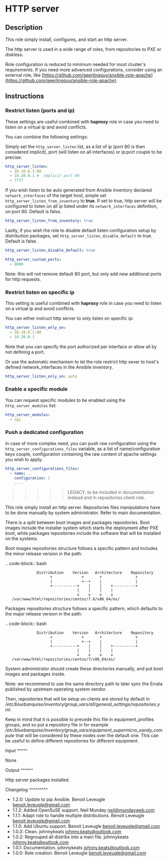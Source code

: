 # HTTP server

## Description

This role simply install, configures, and start an http server.

The http server is used in a wide range of roles, from repositories to PXE or diskless.

Role configuration is reduced to minimum needed for most cluster's requirements.
If you need more advanced configurations, consider using an external role, like [https://github.com/geerlingguy/ansible-role-apache](https://github.com/geerlingguy/ansible-role-apache).

## Instructions

### Restrict listen (ports and ip)

These settings are useful combined with **haproxy** role in case you need to listen on a virtual ip and avoid conflicts.

You can combine the following settings:

Simply set the `http_server_listen` list, as a list of ip (port 80 is then considered implicit), port (will listen on all interfaces) or ip:port couple to be precise:

```yaml
http_server_listen:
  - 10.10.0.1:80
  - 10.20.0.1 #  implicit port 80
  - 7777
```

If you wish listen to be auto generated from Ansible inventory declared `network_interfaces` of the target host, simple set `http_server_listen_from_inventory` to **true**. If set to true, http server will be configured to listen on all ip listed under its `network_interfaces` definition, on port 80.
Default is false.

```yaml
http_server_listen_from_inventory: true
```

Lastly, if you wish the role to disable default listen configuration setup by distribution packages, set `http_server_listen_disable_default` to true. Default is false.

```yaml
http_server_listen_disable_default: true
```






```yaml
http_server_custom_ports:
  - 8080
```

Note: this will not remove default 80 port, but only add new additional ports for http requests.

### Restrict listen on specific ip

This setting is useful combined with **haproxy** role in case you need to listen on a virtual ip and avoid conflicts.

You can either instruct http server to only listen on specific ip:

```yaml
http_server_listen_only_on:
  - 10.10.0.1:80
  - 10.20.0.1
```

Note that you can specify the port authorized per interface or allow all by not defining a port.

Or use the automatic mechanism to let the role restrict http sever to host's defined network_interfaces in the Ansible inventory.

```yaml
http_server_listen_only_on: auto
```

### Enable a specific module

You can request specific modules to be enabled using the `http_server_modules` list:

```yaml
http_server_modules:
  - cgi
```

### Push a dedicated configuration

In case of more complex need, you can push raw configuration using the `http_server_configurations_files` variable, as a list of name/configuration keys couple, configuration containing the raw content of apache settings you wish to apply.

```yaml
http_server_configurations_files:
  - name: ..
    configuration: |
    ....
```

>>>>> LEGACY, to be included in documentation instead and in repositories client role.

This role simply install an http server. Repositories files manipulations have
to be done manually by system administrator. Refer to main documentation.

There is a split between boot images and packages repositories. Boot images
include the installer system which starts the deployment after PXE boot, while
packages repositories include the software that will be installed on the
systems.

Boot images repositories structure follows a specific pattern and includes the
minor release version in the path:

.. code-block:: bash

                  Distribution    Version   Architecture    Repository
                        +             +       +               +
                        |             +--+    |               |
                        +-----------+    |    |    +----------+
                                    |    |    |    |
                                    v    v    v    v
       /var/www/html/repositories/centos/7.6/x86_64/os/

Packages repositories structure follows a specific pattern, which defaults to
the major release version in the path:

.. code-block:: bash

                  Distribution    Version   Architecture    Repository
                        +             +       +               +
                        |             +--+    |               |
                        +-----------+    |    |    +----------+
                                    |    |    |    |
                                    v    v    v    v
       /var/www/html/repositories/centos/7/x86_64/os/

System administrator should create these directories manually, and put boot
images and packages inside.

Note: we recommend to use the same directory path to later sync the Errata
published by upstream operating system vendor.

Then, repositories that will be setup on clients are stored by default in
*/etc/bluebanquise/inventory/group_vars/all/general_settings/repositories.yml*.

Keep in mind that it is possible to precede this file in equipment_profiles
groups, and so put a repository file in for example
*/etc/bluebanquise/inventory/group_vars/equipment_supermicro_sandy_compute*
that will be considered by these nodes over the default one. This can be useful
to define different repositories for different equipment.

Input
^^^^^

None

Output
^^^^^^

Http server packages installed.

Changelog
^^^^^^^^^

* 1.2.0: Update to pip Ansible. Benoit Leveugle <benoit.leveugle@gmail.com>
* 1.1.2: Added OpenSuSE support. Neil Munday <neil@mundayweb.com>
* 1.1.1: Adapt role to handle multiple distributions. Benoit Leveugle <benoit.leveugle@gmail.com>
* 1.1.0: Add Ubuntu support. Benoit Leveugle <benoit.leveugle@gmail.com>
* 1.0.3: Clean. johnnykeats <johnny.keats@outlook.com>
* 1.0.2: Regrouped all distribs into a main file. johnnykeats <johnny.keats@outlook.com>
* 1.0.1: Documentation. johnnykeats <johnny.keats@outlook.com>
* 1.0.0: Role creation. Benoit Leveugle <benoit.leveugle@gmail.com>

